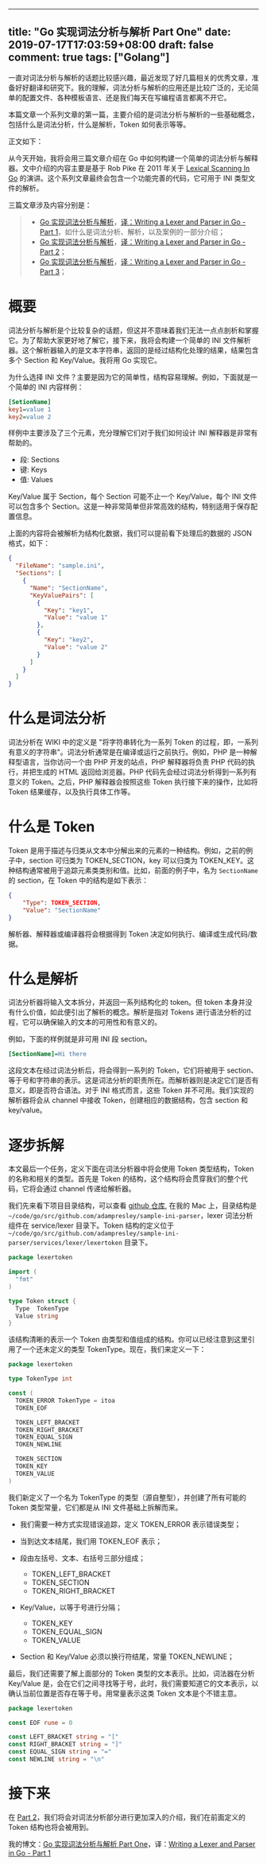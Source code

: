 
---
title: "Go 实现词法分析与解析 Part One"
date: 2019-07-17T17:03:59+08:00
draft: false
comment: true
tags: ["Golang"]
---

一直对词法分析与解析的话题比较感兴趣，最近发现了好几篇相关的优秀文章，准备好好翻译和研究下。我的理解，词法分析与解析的应用还是比较广泛的，无论简单的配置文件、各种模板语言、还是我们每天在写编程语言都离不开它。

本篇文章一个系列文章的第一篇，主要介绍的是词法分析与解析的一些基础概念，包括什么是词法分析，什么是解析，Token 如何表示等等。

正文如下：

从今天开始，我将会用三篇文章介绍在 Go 中如何构建一个简单的词法分析与解释器。文中介绍的内容主要是基于 Rob Pike 在 2011 年关于 [Lexical Scanning In Go](http://cuddle.googlecode.com/hg/talk/lex.html#landing-slide) 的演讲。这个系列文章最终会包含一个功能完善的代码，它可用于 INI 类型文件的解析。

三篇文章涉及内容分别是：

> - [Go 实现词法分析与解析](https://www.poloxue.com/posts/2019-07-17-golang-lexer-and-parser-part1)，[译：Writing a Lexer and Parser in Go - Part 1](https://adampresley.github.io/2015/04/12/writing-a-lexer-and-parser-in-go-part-1.html)，如什么是词法分析、解析，以及案例的一部分介绍；
> - [Go 实现词法分析与解析]()，[译：Writing a Lexer and Parser in Go - Part 2](https://adampresley.github.io/2015/05/12/writing-a-lexer-and-parser-in-go-part-2.html)；
> - [Go 实现词法分析与解析]()，[译：Writing a Lexer and Parser in Go - Part 3](https://adampresley.github.io/2015/06/01/writing-a-lexer-and-parser-in-go-part-3.html)；

# 概要

词法分析与解析是个比较复杂的话题，但这并不意味着我们无法一点点剖析和掌握它。为了帮助大家更好地了解它，接下来，我将会构建一个简单的 INI 文件解析器。这个解析器输入的是文本字符串，返回的是经过结构化处理的结果，结果包含多个 Section 和 Key/Value。我将用 Go 实现它。

为什么选择 INI 文件？主要是因为它的简单性，结构容易理解。例如，下面就是一个简单的 INI 内容样例：

```ini
[SetionName]
key1=value 1
key2=value 2
```

样例中主要涉及了三个元素，充分理解它们对于我们如何设计 INI 解释器是非常有帮助的。

- 段: Sections
- 键: Keys
- 值: Values

Key/Value 属于 Section，每个 Section 可能不止一个 Key/Value，每个 INI 文件可以包含多个 Section。这是一种非常简单但非常高效的结构，特别适用于保存配置信息。

上面的内容将会被解析为结构化数据，我们可以提前看下处理后的数据的 JSON 格式，如下：

```json
{
  "FileName": "sample.ini",
  "Sections": [
    {
      "Name": "SectionName",
      "KeyValuePairs": [
        {
          "Key": "key1",
          "Value": "value 1"
        },
        {
          "Key": "key2",
          "Value": "value 2"
        }
      ]
    }
  ]
}
```

# 什么是词法分析

词法分析在 WIKI 中的定义是 "将字符串转化为一系列 Token 的过程，即，一系列有意义的字符串"。词法分析通常是在编译或运行之前执行。例如，PHP 是一种解释型语言，当你访问一个由 PHP 开发的站点，PHP 解释器将负责 PHP 代码的执行，并把生成的 HTML 返回给浏览器。PHP 代码先会经过词法分析得到一系列有意义的 Token。之后，PHP 解释器会按照这些 Token 执行接下来的操作，比如将 Token 结果缓存，以及执行具体工作等。

# 什么是 Token

Token 是用于描述与归类从文本中分解出来的元素的一种结构。例如，之前的例子中，section 可归类为 TOKEN_SECTION，key 可以归类为 TOKEN_KEY。这种结构通常被用于追踪元素类类别和值。比如，前面的例子中，名为 `SectionName` 的 section，在 Token 中的结构是如下表示：

```json
{
    "Type": TOKEN_SECTION,
    "Value": "SectionName"
}
```

解析器、解释器或编译器将会根据得到 Token 决定如何执行、编译或生成代码/数据。

# 什么是解析

词法分析器将输入文本拆分，并返回一系列结构化的 token。但 token 本身并没有什么价值，如此便引出了解析的概念。解析是指对 Tokens 进行语法分析的过程，它可以确保输入的文本的可用性和有意义的。

例如，下面的样例就是非可用 INI 段 section。

```INI
[SectionName]=Hi there
```

这段文本在经过词法分析后，将会得到一系列的 Token，它们将被用于 section、等于号和字符串的表示。这是词法分析的职责所在。而解析器则是决定它们是否有意义，即是否符合语法。对于 INI 格式而言，这些 Token 并不可用。我们实现的解析器将会从 channel 中接收 Token，创建相应的数据结构，包含 section 和 key/value。

# 逐步拆解

本文最后一个任务，定义下面在词法分析器中将会使用 Token 类型结构，Token 的名称和相关的类型。首先是 Token 的结构，这个结构将会贯穿我们的整个代码，它将会通过 channel 传递给解析器。

我们先来看下项目目录结构，可以查看 [github 仓库](https://github.com/adampresley/sample-ini-parser), 在我的 Mac 上，目录结构是 `~/code/go/src/github.com/adampresley/sample-ini-parser`，lexer 词法分析组件在 service/lexer 目录下。Token 结构的定义位于 `~/code/go/src/github.com/adampresley/sample-ini-parser/services/lexer/lexertoken` 目录下。

```go
package lexertoken

import (
  "fmt"
)

type Token struct {
  Type  TokenType
  Value string
}
```

该结构清晰的表示一个 Token 由类型和值组成的结构。你可以已经注意到这里引用了一个还未定义的类型 TokenType。现在，我们来定义一下：

```go
package lexertoken

type TokenType int

const (
  TOKEN_ERROR TokenType = itoa
  TOKEN_EOF

  TOKEN_LEFT_BRACKET
  TOKEN_RIGHT_BRACKET
  TOKEN_EQUAL_SIGN
  TOKEN_NEWLINE

  TOKEN_SECTION
  TOKEN_KEY
  TOKEN_VALUE
)
```

我们新定义了一个名为 TokenType 的类型（源自整型），并创建了所有可能的 Token 类型常量，它们都是从 INI 文件基础上拆解而来。

- 我们需要一种方式实现错误追踪，定义 TOKEN_ERROR 表示错误类型；

- 当到达文本结尾，我们用 TOKEN_EOF 表示；

- 段由左括号、文本、右括号三部分组成；
  - TOKEN_LEFT_BRACKET
  - TOKEN_SECTION
  - TOKEN_RIGHT_BRACKET

- Key/Value，以等于号进行分隔；
  - TOKEN_KEY
  - TOKEN_EQUAL_SIGN
  - TOKEN_VALUE

- Section 和 Key/Value 必须以换行符结尾，常量 TOKEN_NEWLINE；

最后，我们还需要了解上面部分的 Token 类型的文本表示。比如，词法器在分析 Key/Value 是，会在它们之间寻找等于号，此时，我们需要知道它的文本表示，以确认当前位置是否存在等于号。用常量表示这类 Token 文本是个不错主意。

```go
package lexertoken

const EOF rune = 0

const LEFT_BRACKET string = "["
const RIGHT_BRACKET string = "]"
const EQUAL_SIGN string = "="
const NEWLINE string = "\n"
```

# 接下来

在 [Part 2](https://adampresley.github.io/2015/05/12/writing-a-lexer-and-parser-in-go-part-2.html)，我们将会对词法分析部分进行更加深入的介绍，我们在前面定义的 Token 结构也将会被用到。

我的博文：[Go 实现词法分析与解析 Part One](https://www.poloxue.com/posts/2019-07-17-golang-lexer-and-parser-part1)，译：[Writing a Lexer and Parser in Go - Part 1](https://adampresley.github.io/2015/04/12/writing-a-lexer-and-parser-in-go-part-1.html)

